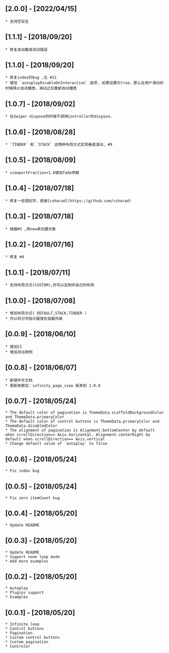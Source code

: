 ## [2.0.0] - [2022/04/15]
    * 支持空安全
    
## [1.1.1] - [2018/09/20]
    * 修复自动集成测试错误

## [1.1.0] - [2018/09/20]
    * 修复index的bug ,见 #11
    * 增加 `autoplayDisableOnInteraction` 选项, 如果设置为true，那么在用户滑动的时候停止自动播放，滑动之后重新自动播放


## [1.0.7] - [2018/09/02]
    * 在Swiper dispose的时候不调用Controller的dispose.

## [1.0.6] - [2018/08/28]
    * `TINDER` 和 `STACK` 这两种布局方式实现垂直滚动, #9

## [1.0.5] - [2018/08/09]
    * viewportFraction<1.0增加fade参数

## [1.0.4] - [2018/07/18]
    * 修复一些错别字，感谢[csharad](https://github.com/csharad)
   
## [1.0.3] - [2018/07/18]
    * 根据#5 ,用new来创建对象

## [1.0.2] - [2018/07/16]
    * 修复 #4

## [1.0.1] - [2018/07/11]
    * 支持布局方式(CUSTOM),你可以定制你自己的布局
    
## [1.0.0] - [2018/07/08]
    * 增加布局方式( DEFAULT,STACK,TINDER )
    * 可以将分页指示器放在容器外面

## [0.0.9] - [2018/06/10]
    * 增加CI
    * 增加测试用例

## [0.0.8] - [2018/06/07]
    * 新增中文文档
    * 更新依赖包：infinity_page_view 版本到 1.0.0

## [0.0.7] - [2018/05/24]
    * The default color of pagination is ThemeData.scaffoldBackgroundColor and ThemeData.primaryColor
    * The default color of control buttons is ThemeData.primaryColor and ThemeData.disabledColor
    * The alignment of pagination is Alignment.bottomCenter by default when scrollDirection== Axis.horizontal, Alignment.centerRight by default when scrollDirection== Axis.vertical
    * Change default value of `autoplay` to false

## [0.0.6] - [2018/05/24]
    * Fix index bug

## [0.0.5] - [2018/05/24]
    * Fix zero itemCount bug
    
## [0.0.4] - [2018/05/20]
    * Update README

## [0.0.3] - [2018/05/20]
    * Update README
    * Support none loop mode
    * Add more examples

## [0.0.2] - [2018/05/20]
    * Autoplay
    * Plugins support 
    * Examples

## [0.0.1] - [2018/05/20]
    * Infinite loop
    * Control buttons
    * Pagination
    * Custom control buttons
    * Custom pagination
    * Controler